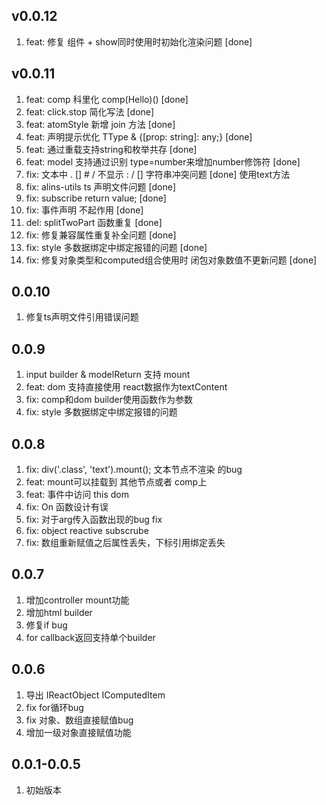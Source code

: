 <!--
 * @Author: chenzhongsheng
 * @Date: 2022-11-03 09:30:54
 * @Description: Coding something
 * @LastEditors: chenzhongsheng
 * @LastEditTime: 2022-11-12 16:28:28
-->
## v0.0.12

1. feat: 修复 组件 + show同时使用时初始化渲染问题 [done]

## v0.0.11

1. feat: comp 科里化 comp(Hello)() [done]
2. feat: click.stop 简化写法 [done]
3. feat: atomStyle 新增 join 方法 [done]
4. feat: 声明提示优化 TType & {[prop: string]: any;} [done]
5. feat: 通过重载支持string和枚举共存 [done]
6. feat: model 支持通过识别 type=number来增加number修饰符 [done]
7. fix: 文本中 . [] # / 不显示 : / [] 字符串冲突问题 [done] 使用text方法
8. fix: alins-utils ts 声明文件问题 [done]
9. fix: subscribe return value; [done]
10. fix: 事件声明 不起作用 [done]
11. del: splitTwoPart 函数重复 [done]
12. fix: 修复兼容属性重复补全问题 [done]
13. fix: style 多数据绑定中绑定报错的问题 [done]
14. fix: 修复对象类型和computed组合使用时 闭包对象数值不更新问题 [done]

## 0.0.10 

1. 修复ts声明文件引用错误问题

## 0.0.9

1. input builder & modelReturn 支持 mount 
2. feat: dom 支持直接使用 react数据作为textContent 
3. fix: comp和dom builder使用函数作为参数 
4. fix: style 多数据绑定中绑定报错的问题

## 0.0.8

1. fix: div('.class', 'text').mount(); 文本节点不渲染 的bug 
2. feat: mount可以挂载到 其他节点或者 comp上
3. feat: 事件中访问 this dom 
4. fix: On 函数设计有误 
5. fix: 对于arg传入函数出现的bug fix
6. fix: object reactive subscrube 
7. fix: 数组重新赋值之后属性丢失，下标引用绑定丢失
   
## 0.0.7

1. 增加controller mount功能
2. 增加html builder
3. 修复if bug
4. for callback返回支持单个builder

## 0.0.6

1. 导出 IReactObject IComputedItem
2. fix for循环bug
3. fix 对象、数组直接赋值bug
4. 增加一级对象直接赋值功能

## 0.0.1-0.0.5 

1. 初始版本